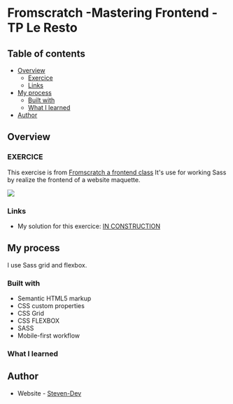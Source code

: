 # Fromscratch -Mastering Frontend - TP Le Resto

## Table of contents

- [Overview](#overview)
  - [Exercice](#the-challenge)
  - [Links](#links)
- [My process](#my-process)
  - [Built with](#built-with)
  - [What I learned](#what-i-learned)
- [Author](#author)

## Overview

### EXERCICE

This exercise is from [Fromscratch a frontend class](https://fromscratch.podia.com/suggested)
It's use for working Sass by realize the frontend of a website maquette.

![](./maquette%20desktop.png)

### Links

- My solution for this exercice: [IN CONSTRUCTION]()

## My process

I use Sass grid and flexbox.

### Built with

- Semantic HTML5 markup
- CSS custom properties
- CSS Grid
- CSS FLEXBOX
- SASS
- Mobile-first workflow

### What I learned

## Author

- Website - [Steven-Dev](https://github.com/Stv-devl)
